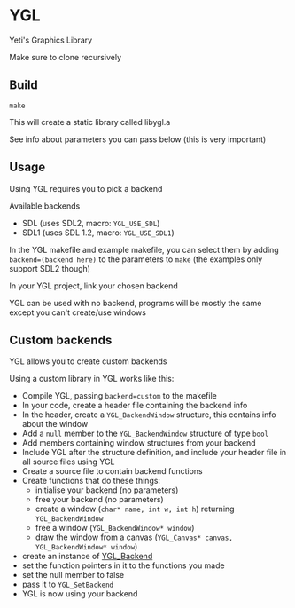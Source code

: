 # YGL
Yeti's Graphics Library

Make sure to clone recursively

## Build
```
make
```

This will create a static library called libygl.a

See info about parameters you can pass below (this is very important)

## Usage
Using YGL requires you to pick a backend

Available backends
- SDL (uses SDL2, macro: `YGL_USE_SDL`)
- SDL1 (uses SDL 1.2, macro: `YGL_USE_SDL1`)

In the YGL makefile and example makefile, you can select them by adding `backend=(backend here)` to the parameters to `make` (the examples only support SDL2 though)

In your YGL project, link your chosen backend

YGL can be used with no backend, programs will be mostly the same except you can't create/use windows

## Custom backends
YGL allows you to create custom backends

Using a custom library in YGL works like this:
- Compile YGL, passing `backend=custom` to the makefile
- In your code, create a header file containing the backend info
- In the header, create a `YGL_BackendWindow` structure, this contains info about the window
- Add a `null` member to the `YGL_BackendWindow` structure of type `bool`
- Add members containing window structures from your backend
- Include YGL after the structure definition, and include your header file in all source files using YGL
- Create a source file to contain backend functions
- Create functions that do these things:
	* initialise your backend (no parameters)
	* free your backend (no parameters)
	* create a window (`char* name, int w, int h`) returning `YGL_BackendWindow`
	* free a window (`YGL_BackendWindow* window`)
	* draw the window from a canvas (`YGL_Canvas* canvas, YGL_BackendWindow* window`)
- create an instance of [YGL_Backend](https://github.com/yeti0904/YGL/blob/main/source/backend.h#L21-L30)
- set the function pointers in it to the functions you made
- set the null member to false
- pass it to `YGL_SetBackend`
- YGL is now using your backend
